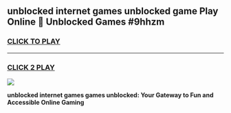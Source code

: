 
## unblocked internet games unblocked game Play Online 👋 Unblocked Games #9hhzm
<h3>
<a href="https://premium.freeplayer.one?title=unblocked_internet_games&ref=21F">CLICK TO PLAY</a></h3>
<hr>

<h3>
<a href="https://premium.freeplayer.one?title=unblocked_internet_games&ref=21F">CLICK 2 PLAY</a>
  
</h3>

<a href="https://premium.freeplayer.one?title=unblocked_internet_games&ref=21F/"><img src="https://clearcache.store/games.png"></a>


**unblocked internet games games unblocked: Your Gateway to Fun and Accessible Online Gaming**
